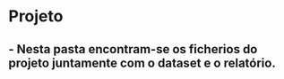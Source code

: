 # Projeto
## -  Nesta pasta encontram-se os ficherios do projeto juntamente com o dataset e o relatório.

